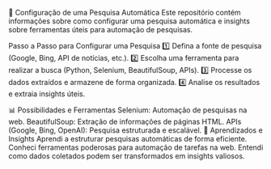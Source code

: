 📌 Configuração de uma Pesquisa Automática
Este repositório contém informações sobre como configurar uma pesquisa automática e insights sobre ferramentas úteis para automação de pesquisas.

Passo a Passo para Configurar uma Pesquisa
1️⃣ Defina a fonte de pesquisa (Google, Bing, API de notícias, etc.).
2️⃣ Escolha uma ferramenta para realizar a busca (Python, Selenium, BeautifulSoup, APIs).
3️⃣ Processe os dados extraídos e armazene de forma organizada.
4️⃣ Analise os resultados e extraia insights úteis.

📊 Possibilidades e Ferramentas
Selenium: Automação de pesquisas na web.
BeautifulSoup: Extração de informações de páginas HTML.
APIs (Google, Bing, OpenAI): Pesquisa estruturada e escalável.
🧠 Aprendizados e Insights
Aprendi a estruturar pesquisas automáticas de forma eficiente.
Conheci ferramentas poderosas para automação de tarefas na web.
Entendi como dados coletados podem ser transformados em insights valiosos.

